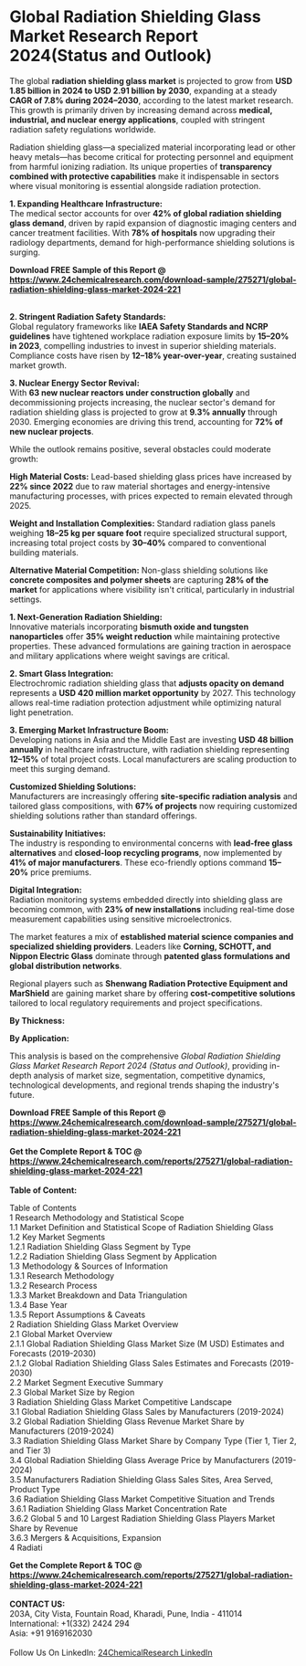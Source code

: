 <h1>Global Radiation Shielding Glass Market Research Report 2024(Status and Outlook)</h1><p>The global <strong>radiation shielding glass market</strong> is projected to grow from <strong>USD 1.85 billion in 2024 to USD 2.91 billion by 2030</strong>, expanding at a steady <strong>CAGR of 7.8% during 2024–2030</strong>, according to the latest market research. This growth is primarily driven by increasing demand across <strong>medical, industrial, and nuclear energy applications</strong>, coupled with stringent radiation safety regulations worldwide.</p><p>Radiation shielding glass—a specialized material incorporating lead or other heavy metals—has become critical for protecting personnel and equipment from harmful ionizing radiation. Its unique properties of <strong>transparency combined with protective capabilities</strong> make it indispensable in sectors where visual monitoring is essential alongside radiation protection.</p><p><strong>1. Expanding Healthcare Infrastructure:</strong><br>
The medical sector accounts for over <strong>42% of global radiation shielding glass demand</strong>, driven by rapid expansion of diagnostic imaging centers and cancer treatment facilities. With <strong>78% of hospitals</strong> now upgrading their radiology departments, demand for high-performance shielding solutions is surging.</p><div><b>Download FREE Sample of this Report @ 
            <a href="https://www.24chemicalresearch.com/download-sample/275271/global-radiation-shielding-glass-market-2024-221">
            https://www.24chemicalresearch.com/download-sample/275271/global-radiation-shielding-glass-market-2024-221</a></b></div><br><p><strong>2. Stringent Radiation Safety Standards:</strong><br>
Global regulatory frameworks like <strong>IAEA Safety Standards and NCRP guidelines</strong> have tightened workplace radiation exposure limits by <strong>15–20% in 2023</strong>, compelling industries to invest in superior shielding materials. Compliance costs have risen by <strong>12–18% year-over-year</strong>, creating sustained market growth.</p><p><strong>3. Nuclear Energy Sector Revival:</strong><br>
With <strong>63 new nuclear reactors under construction globally</strong> and decommissioning projects increasing, the nuclear sector's demand for radiation shielding glass is projected to grow at <strong>9.3% annually</strong> through 2030. Emerging economies are driving this trend, accounting for <strong>72% of new nuclear projects</strong>.</p><p>While the outlook remains positive, several obstacles could moderate growth:</p><p><strong>High Material Costs:</strong> Lead-based shielding glass prices have increased by <strong>22% since 2022</strong> due to raw material shortages and energy-intensive manufacturing processes, with prices expected to remain elevated through 2025.</p><p><strong>Weight and Installation Complexities:</strong> Standard radiation glass panels weighing <strong>18–25 kg per square foot</strong> require specialized structural support, increasing total project costs by <strong>30–40%</strong> compared to conventional building materials.</p><p><strong>Alternative Material Competition:</strong> Non-glass shielding solutions like <strong>concrete composites and polymer sheets</strong> are capturing <strong>28% of the market</strong> for applications where visibility isn't critical, particularly in industrial settings.</p><p><strong>1. Next-Generation Radiation Shielding:</strong><br>
Innovative materials incorporating <strong>bismuth oxide and tungsten nanoparticles</strong> offer <strong>35% weight reduction</strong> while maintaining protective properties. These advanced formulations are gaining traction in aerospace and military applications where weight savings are critical.</p><p><strong>2. Smart Glass Integration:</strong><br>
Electrochromic radiation shielding glass that <strong>adjusts opacity on demand</strong> represents a <strong>USD 420 million market opportunity</strong> by 2027. This technology allows real-time radiation protection adjustment while optimizing natural light penetration.</p><p><strong>3. Emerging Market Infrastructure Boom:</strong><br>
Developing nations in Asia and the Middle East are investing <strong>USD 48 billion annually</strong> in healthcare infrastructure, with radiation shielding representing <strong>12–15%</strong> of total project costs. Local manufacturers are scaling production to meet this surging demand.</p><p><strong>Customized Shielding Solutions:</strong><br>
	Manufacturers are increasingly offering <strong>site-specific radiation analysis</strong> and tailored glass compositions, with <strong>67% of projects</strong> now requiring customized shielding solutions rather than standard offerings.</p><p><strong>Sustainability Initiatives:</strong><br>
	The industry is responding to environmental concerns with <strong>lead-free glass alternatives</strong> and <strong>closed-loop recycling programs</strong>, now implemented by <strong>41% of major manufacturers</strong>. These eco-friendly options command <strong>15–20%</strong> price premiums.</p><p><strong>Digital Integration:</strong><br>
	Radiation monitoring systems embedded directly into shielding glass are becoming common, with <strong>23% of new installations</strong> including real-time dose measurement capabilities using sensitive microelectronics.</p><p>The market features a mix of <strong>established material science companies and specialized shielding providers</strong>. Leaders like <strong>Corning, SCHOTT, and Nippon Electric Glass</strong> dominate through <strong>patented glass formulations and global distribution networks</strong>.</p><p>Regional players such as <strong>Shenwang Radiation Protective Equipment and MarShield</strong> are gaining market share by offering <strong>cost-competitive solutions</strong> tailored to local regulatory requirements and project specifications.</p><p><strong>By Thickness:</strong></p><p><strong>By Application:</strong></p><p>This analysis is based on the comprehensive <em>Global Radiation Shielding Glass Market Research Report 2024 (Status and Outlook)</em>, providing in-depth analysis of market size, segmentation, competitive dynamics, technological developments, and regional trends shaping the industry's future.</p><div><b>Download FREE Sample of this Report @ 
            <a href="https://www.24chemicalresearch.com/download-sample/275271/global-radiation-shielding-glass-market-2024-221">
            https://www.24chemicalresearch.com/download-sample/275271/global-radiation-shielding-glass-market-2024-221</a></b></div><br><div><b>Get the Complete Report & TOC @ 
            <a href="https://www.24chemicalresearch.com/reports/275271/global-radiation-shielding-glass-market-2024-221">
            https://www.24chemicalresearch.com/reports/275271/global-radiation-shielding-glass-market-2024-221</a></b></div><br>
            <b>Table of Content:</b><p>Table of Contents<br />
1 Research Methodology and Statistical Scope<br />
1.1 Market Definition and Statistical Scope of Radiation Shielding Glass<br />
1.2 Key Market Segments<br />
1.2.1 Radiation Shielding Glass Segment by Type<br />
1.2.2 Radiation Shielding Glass Segment by Application<br />
1.3 Methodology & Sources of Information<br />
1.3.1 Research Methodology<br />
1.3.2 Research Process<br />
1.3.3 Market Breakdown and Data Triangulation<br />
1.3.4 Base Year<br />
1.3.5 Report Assumptions & Caveats<br />
2 Radiation Shielding Glass Market Overview<br />
2.1 Global Market Overview<br />
2.1.1 Global Radiation Shielding Glass Market Size (M USD) Estimates and Forecasts (2019-2030)<br />
2.1.2 Global Radiation Shielding Glass Sales Estimates and Forecasts (2019-2030)<br />
2.2 Market Segment Executive Summary<br />
2.3 Global Market Size by Region<br />
3 Radiation Shielding Glass Market Competitive Landscape<br />
3.1 Global Radiation Shielding Glass Sales by Manufacturers (2019-2024)<br />
3.2 Global Radiation Shielding Glass Revenue Market Share by Manufacturers (2019-2024)<br />
3.3 Radiation Shielding Glass Market Share by Company Type (Tier 1, Tier 2, and Tier 3)<br />
3.4 Global Radiation Shielding Glass Average Price by Manufacturers (2019-2024)<br />
3.5 Manufacturers Radiation Shielding Glass Sales Sites, Area Served, Product Type<br />
3.6 Radiation Shielding Glass Market Competitive Situation and Trends<br />
3.6.1 Radiation Shielding Glass Market Concentration Rate<br />
3.6.2 Global 5 and 10 Largest Radiation Shielding Glass Players Market Share by Revenue<br />
3.6.3 Mergers & Acquisitions, Expansion<br />
4 Radiati</p><div><b>Get the Complete Report & TOC @ 
            <a href="https://www.24chemicalresearch.com/reports/275271/global-radiation-shielding-glass-market-2024-221">
            https://www.24chemicalresearch.com/reports/275271/global-radiation-shielding-glass-market-2024-221</a></b></div><br><b>CONTACT US:</b><br>
            203A, City Vista, Fountain Road, Kharadi, Pune, India - 411014<br>
            International: +1(332) 2424 294<br>
            Asia: +91 9169162030 <br><br>
            Follow Us On LinkedIn: <a href="https://www.linkedin.com/company/24chemicalresearch/">24ChemicalResearch LinkedIn</a>